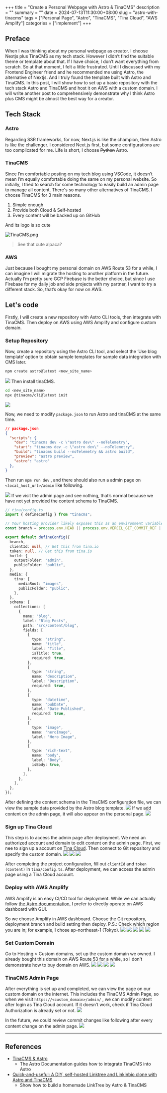 +++
title = "Create a Personal Webpage with Astro & TinaCMS"
description = ""
summary = ""
date = 2024-07-13T11:30:00+08:00
slug = "astro-with-tinacms"
tags = ["Personal Page", "Astro", "TinaCMS", "Tina Cloud", "AWS Amplify"]
categories = ["implement"]
+++
## Preface

When I was thinking about my personal webpage as creator. I choose Nextjs plus TinaCMS as my tech stack. However I didn’t find the suitable theme or template about that.
If I have choice, I don’t want everything from scratch. So at that moment, I felt a little frustrated. Until I discussed with my Frontend Engineer friend and he recommended me using Astro, the alternative of Nextjs. And I truly found the template built with Astro and TinaCMS.
In this post, I will show how to set up a basic repository with the tech stack Astro and TinaCMS and host it on AWS with a custom domain.
I will write another post to comprehensively demonstrate why I think Astro plus CMS might be almost the best way for a creator.

## Tech Stack

### Astro

Regarding SSR frameworks, for now, Next.js is like the champion, then Astro is like the challenger. I considered Next.js first, but some configurations are too complicated for me. Life is short, I choose ~~Python~~ Astro.

### TinaCMS

Since I’m comfortable posting on my tech blog using VSCode, it doesn’t mean I’m equally comfortable doing the same on my personal website. So initially, I tried to search for some technology to easily build an admin page to manage all content. There's so many other alternatives of TinaCMS. I choose TinaCMS for 3 main reasons.

1. Simple enough
2. Provide both Cloud & Self-hosted
3. Every content will be backed up on GitHub

And its logo is so cute

![TinaCMS.png](files/tinacms.png)

> See that cute alpaca?

### AWS

Just because I bought my personal domain on AWS Route 53 for a while, I can imagine I will migrate the hosting to another platform in the future. Actually I’m pretty sure GCP Firebase is the better choice, but since I use Firebase for my daily job and side projects with my partner, I want to try a different stack. So, that’s okay for now on AWS.

## Let's code

Firstly, I will create a new repository with Astro CLI tools, then integrate with TinaCMS. Then deploy on AWS using AWS Amplify and configure custom domain.

### Setup Repository

Now, create a repository using the Astro CLI tool, and select the ‘Use blog template’ option to obtain sample templates for sample data integration with CMS later.

```bash
npm create astro@latest <new_site_name>
```

![](files/npm-create-astro-project-initialization.png)
Then install tinaCMS.

```bash
cd <new_site_name>
npx @tinacms/cli@latest init

```

![](files/terminal-tinacms-initialization.png)

Now, we need to modify `package.json` to run Astro and tinaCMS at the same time.

```json
// package.json
{
  "scripts": {
    "dev": "tinacms dev -c \"astro dev\" --noTelemetry",
    "start": "tinacms dev -c \"astro dev\" --noTelemetry",
    "build": "tinacms build --noTelemetry && astro build",
    "preview": "astro preview",
    "astro": "astro"
  },
}
```

Then run `npm run dev` , and there should also run a admin page on `<local_host_url>/admin` like following.

![](files/tina-local-mode-dashboard.png)
If we visit the admin page and see nothing, that’s normal because we have not yet provided the content schema to TinaCMS.

```typescript
// tina/config.ts
import { defineConfig } from "tinacms";

// Your hosting provider likely exposes this as an environment variable
const branch = process.env.HEAD || process.env.VERCEL_GIT_COMMIT_REF || "main";

export default defineConfig({
  branch,
  clientId: null, // Get this from tina.io
  token: null, // Get this from tina.io
  build: {
    outputFolder: "admin",
    publicFolder: "public",
  },
  media: {
    tina: {
      mediaRoot: "images",
      publicFolder: "public",
    },
  },
  schema: {
    collections: [
      {
        name: "blog",
        label: "Blog Posts",
        path: "src/content/blog",
        fields: [
          {
            type: "string",
            name: "title",
            label: "Title",
            isTitle: true,
            required: true,
          },
          {
            type: "string",
            name: "description",
            label: "Description",
            required: true,
          },
          {
            type: "datetime",
            name: "pubDate",
            label: "Date Published",
            required: true,
          },
          {
            type: "image",
            name: "heroImage",
            label: "Hero Image",
          },
          {
            type: "rich-text",
            name: "body",
            label: "Body",
            isBody: true,
          },
        ],
      },
    ],
  },
});
```

After defining the content schema in the TinaCMS configuration file, we can view the sample data provided by the Astro blog template.
![](files/blog-posts-dashboard.png)
If we add content on the admin page, it will also appear on the personal page.
![](files/blog-posts-overview.png)

### Sign up Tina Cloud

This step is to access the admin page after deployment. We need an authorized account and domain to edit content on the admin page.
First, we nee to sign up a account on [Tina Cloud](https://app.tina.io/). Then connect to Git repository and specify the custom domain.
![](files/create-project-github-tina-starter.png)
![](files/tina-cloud-new-project-setup.png)
![](files/configuration-settings-persona.png)

After completing the project configuration, fill out `clientId` and `token (Content)` in `tina/config.ts`. After deployment, we can access the admin page using a Tina Cloud account.

### Deploy with AWS Amplify

AWS Amplify is an easy CI/CD tool for deployment. While we can actually follow [the Astro documentation](https://docs.astro.build/en/guides/deploy/aws/), I prefer to directly operate on AWS dashboard with GUI.

So we choose Amplify in AWS dashboard. Choose the Git repository, deployment branch and build setting then deploy.
P.S.: Check which region you are in; for example, I chose ap-northeast-1 (Tokyo).
![](files/start-building-with-amplify.png)
![](files/add-repository-and-branch.png)
![](files/app-settings-build-settings.png)
![](files/review-deployment-settings.png)
![](files/deployment-details.png)

### Set Custom Domain

Go to Hosting > Custom domains, set up the custom domain we owned. I already bought this domain on AWS Route 53 for a while, so I don't demonstrate how to buy domain on AWS.
![](files/add-domain-configuration.png)
![](files/custom-domain-setup.png)
![](files/add-subdomains-records-dns-provider.png)
![](files/custom-domains-configuration.png)

### TinaCMS Admin Page

After everything is set up and completed, we can view the page on our custom domain on the internet. This includes the TinaCMS Admin Page, so when we visit `https://<custom_domain>/admin/` , we can modify content after login as Tina Cloud account. If it doesn’t work, check if Tina Cloud Authorization is already set or not.
![](files/configuration-persona-project.png)

In the future, we could review commit changes like following after every content change on the admin page.
![](files/reddit-post-screenshot.png)

---
## References

- [TinaCMS & Astro](https://docs.astro.build/de/guides/cms/tina-cms/)
  - The Astro Documentation guides how to integrate TinaCMS into Astro
- [Quick-and-useful: A DIY, self-hosted Linktree and Linkinbio clone with Astro and TinaCMS](https://darko.io/posts/linktree-and-linkinbio-clone-with-astro-and-tinacms)
  - Show how to build a homemade LinkTree by Astro & TinaCMS
